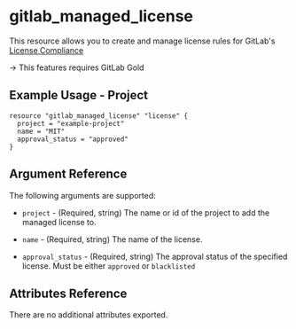# gitlab\_managed\_license

This resource allows you to create and manage license rules for GitLab's 
[License Compliance](https://docs.gitlab.com/ee/user/compliance/license_compliance/)

-> This features requires GitLab Gold

## Example Usage - Project

```hcl
resource "gitlab_managed_license" "license" {
  project = "example-project"
  name = "MIT"
  approval_status = "approved"
}
```

## Argument Reference

The following arguments are supported:

* `project` - (Required, string) The name or id of the project to add the managed license to.

* `name` - (Required, string) The name of the license.

* `approval_status` - (Required, string) The approval status of the specified license. Must be either `approved` or `blacklisted` 

## Attributes Reference

There are no additional attributes exported.